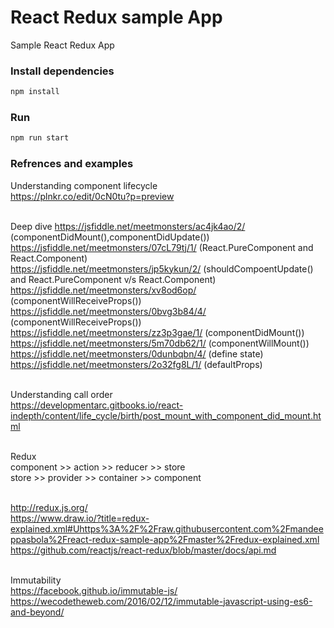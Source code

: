 # React Redux sample App
Sample React Redux App

### Install dependencies
```s
npm install
```

### Run 
```s
npm run start
```

### Refrences and examples
Understanding component lifecycle<br/>
https://plnkr.co/edit/0cN0tu?p=preview<br/><br/>

Deep dive
https://jsfiddle.net/meetmonsters/ac4jk4ao/2/  (componentDidMount(),componentDidUpdate())<br/>
https://jsfiddle.net/meetmonsters/07cL79tj/1/  (React.PureComponent and React.Component)<br/>
https://jsfiddle.net/meetmonsters/jp5kykun/2/  (shouldCompoentUpdate() and React.PureComponent v/s React.Component)<br/>
https://jsfiddle.net/meetmonsters/xv8od6op/  (componentWillReceiveProps())<br/>
https://jsfiddle.net/meetmonsters/0bvg3b84/4/  (componentWillReceiveProps())<br/>
https://jsfiddle.net/meetmonsters/zz3p3gae/1/  (componentDidMount())<br/>
https://jsfiddle.net/meetmonsters/5m70db62/1/  (componentWillMount())<br/>
https://jsfiddle.net/meetmonsters/0dunbqbn/4/  (define state)<br/>
https://jsfiddle.net/meetmonsters/2o32fg8L/1/  (defaultProps)<br/><br/>

Understanding call order<br/>
https://developmentarc.gitbooks.io/react-indepth/content/life_cycle/birth/post_mount_with_component_did_mount.html<br/><br/>

Redux<br/>
component >> action >> reducer >> store<br/>
store >> provider >> container >> component<br/><br/>

http://redux.js.org/ <br/>
https://www.draw.io/?title=redux-explained.xml#Uhttps%3A%2F%2Fraw.githubusercontent.com%2Fmandeeppasbola%2Freact-redux-sample-app%2Fmaster%2Fredux-explained.xml<br/>
https://github.com/reactjs/react-redux/blob/master/docs/api.md<br/><br/>

Immutability<br/>
https://facebook.github.io/immutable-js/<br/>
https://wecodetheweb.com/2016/02/12/immutable-javascript-using-es6-and-beyond/<br/>
